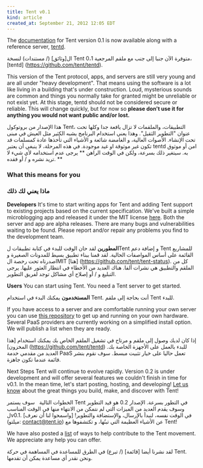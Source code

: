 ```yaml
---
title: Tent v0.1
kind: article
created_at: September 21, 2012 12:05 EDT
---
```


The [documentation](/docs) for Tent version 0.1 is now available along with a reference server, [tentd](https://github.com/tent/tentd).

ال[وثائق] (/ مستندات) لنسخة Tent 0،1 متوفرة الآن جنبا إلى جنب مع ملقم المرجعية، [tentd] (https://github.com/tent/tentd).

This version of the Tent protocol, apps, and servers are still very young and are all under "heavy development". That means using the software is a lot like living in a building that's under construction. Loud, mysterious sounds are common and things you normally take for granted might be unreliable or not exist yet. At this stage, tentd should not be considered secure or reliable. This will change quickly, but for now so **please don't use it for anything you would not want public and/or lost.** 

هذا الإصدار من بروتوكول Tent، التطبيقات، والملقمات لا تزال يافعة جدا وكلها تحت عنوان "التطوير الثقيل". وهذا يعني استخدام البرنامج يشبه الكثير مثل العيش في مبنى تحت الإنشاء. الأصوات العالية، و الغامضة شائعة و الأشياء التي تأخذها عادة كمسلمات  قد تكون غير موثوقة او غيد موجودة. في هذه المرحلة، لا ينبغي أن يعتبر tentd امن أو موثوق به. سيتغير ذلك بسرعة، ولكن في الوقت الراهن ** يرجى عدم استخدامه لأي شيء لا تريد نشره و / أو فقده. **

### What this means for you

### ماذا يعني‫ ‬لك ذلك

**Developers** It's time to start writing apps for Tent and adding Tent support to existing projects based on the current specification. We've built a simple microblogging app and released it under the MIT license [here](https://github.com/tent/tent-status). Both the server and app are alpha releases. There are many bugs and vulnerabilities waiting to be found. Please report and/or repair any problems you find to the development team.

**المطورين** لقد حان الوقت للبدء في كتابة تطبيقات لTent و إضافة دعم Tent للمشاريع القائمة على أساس المواصفات الحالية. لقد قمنا ببناء تطبيق بسيط للمدونات الصغيرة و اصدرناه تحت رخصة الMIT [هنا] (https://github.com/tent/tent-status). كل من الملقم والتطبيق هي نشرات ألفا. هناك العديد من الأخطاء في انتظار العثور عليها. يرجى التبليغ و / أو إصلاح أي مشاكل توجد لفريق التطوير.
  
**Users** You can start using Tent. You need a Tent server to get started.

**المستخدمون** يمكنك البدء في استخدام Tent. أنت بحاجة إلى ملقم Tent للبدء.

If you have access to a server and are comfortable running your own server you can use [this repository](https://github.com/tent/tentd) to get up and running on your own hardware. Several PaaS providers are currently working on a simplified install option. We will publish a list when they are ready.

إذا كان لديك وصول إلى ملقم و مرتاح في تشغيل الملقم الخاص بك يمكنك استخدام [هذا المخزون] (https://github.com/tent/tentd) للبدء بالعمل على الأجهزة الخاصة بك. العديد من مقدمي خدمة PaaS تعمل حاليا على خيار تثبيت مبسط. سوف نقوم بنشر قائمة عندما تكون جاهزة.

Next Steps
  Tent will continue to evolve rapidly. Version 0.2 is under development and will offer several features we couldn't finish in time for v0.1. In the mean time, let's start posting, hosting, and developing! [Let us know](mailto:contact@tent.io) about the great things you build, make, and discover with Tent!

الخطوات التالية
  سوف يستمر Tent في التطور بسرعة. الإصدار 0.2 هو قيد التطوير وسوف يقدم العديد من الميزات التي لم نتمكن من الانتهاء منها في الوقت المناسب لv0.1. في الوقت نفسه، لنبدأ بالإرسال، والإستضافة والتطوير! [واسمحوا لنا أن نعرف] (ميلتو: contact@tent.io) عن الأشياء العظيمة التي تبنُها، و تكتشفوها مع Tent!

We have also posted a [list](/contribute) of ways to help contribute to the Tent movement. We appreciate any help you can offer.

لقد نشرنا أيضا [قائمة] (/ تبرع) في الطرق للمساعدة في المساهمة في حركة Tent. ونحن نقدر أي مساعدة يمكن أن تقدمها.
